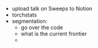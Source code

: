 


- upload talk on Sweeps to Notion
- torchstats
- segmentation:
	- go over the code
	- what is the current frontier 
	- 